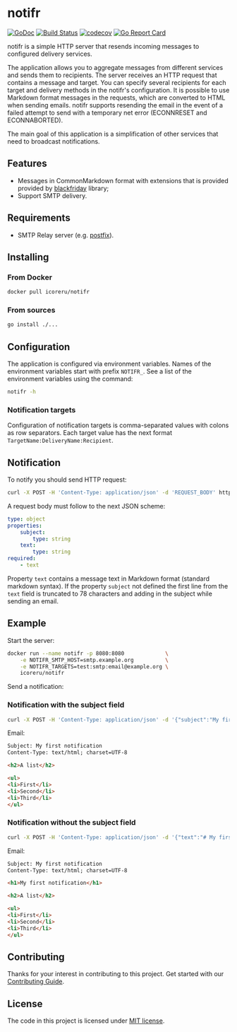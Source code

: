 # notifr

[![GoDoc][doc-img]][doc] [![Build Status][build-img]][build] [![codecov][codecov-img]][codecov] [![Go Report Card][goreport-img]][goreport]

notifr is a simple HTTP server that resends incoming messages to configured delivery services.

The application allows you to aggregate messages from different services and sends them to recipients.
The server receives an HTTP request that contains a message and target. You can specify several recipients for each target and delivery methods in the notifr's configuration.
It is possible to use Markdown format messages in the requests, which are converted to HTML when sending emails.
notifr supports resending the email in the event of a failed attempt to send with a temporary net error (ECONNRESET and ECONNABORTED).

The main goal of this application is a simplification of other services that need to broadcast notifications.

## Features

- Messages in CommonMarkdown format with extensions that is provided provided by [blackfriday][blackfriday] library;
- Support SMTP delivery.

## Requirements

- SMTP Relay server (e.g. [postfix][postfix]).

## Installing

### From Docker

```bash
docker pull icoreru/notifr
```

### From sources

```bash
go install ./...
```

## Configuration

The application is configured via environment variables.
Names of the environment variables start with prefix `NOTIFR_`.
See a list of the environment variables using the command:

```bash
notifr -h
```

### Notification targets

Configuration of notification targets is comma-separated values with colons as row separators. Each target value has the next format `TargetName:DeliveryName:Recipient`.

## Notification

To notify you should send HTTP request:

```bash
curl -X POST -H 'Content-Type: application/json' -d 'REQUEST_BODY' http://localhost:8080/notifr?target=TARGET_NAME
```

A request body must follow to the next JSON scheme:

```yaml
type: object
properties:
    subject:
        type: string
    text:
        type: string
required:
    - text
```

Property `text` contains a message text in Markdown format (standard markdown syntax).
If the property `subject` not defined the first line from the `text` field is truncated to 78 characters and adding in the subject while sending an email.

## Example

Start the server:

```bash
docker run --name notifr -p 8080:8080             \
    -e NOTIFR_SMTP_HOST=smtp.example.org          \
    -e NOTIFR_TARGETS=test:smtp:email@example.org \
    icoreru/notifr
```

Send a notification:

### Notification with the subject field

```bash
curl -X POST -H 'Content-Type: application/json' -d '{"subject":"My first notification","text":"## A list\n- First\n- Second\n- Third"}' http://localhost:8080/notifr?target=test
```

Email:

```html
Subject: My first notification
Content-Type: text/html; charset=UTF-8

<h2>A list</h2>

<ul>
<li>First</li>
<li>Second</li>
<li>Third</li>
</ul>
```

### Notification without the subject field

```bash
curl -X POST -H 'Content-Type: application/json' -d '{"text":"# My first notification\n## A list\n\n- First\n- Second\n- Third"}' http://localhost:8080/notifr?target=test
```

Email:

```html
Subject: My first notification
Content-Type: text/html; charset=UTF-8

<h1>My first notification</h1>

<h2>A list</h2>

<ul>
<li>First</li>
<li>Second</li>
<li>Third</li>
</ul>
```

## Contributing

Thanks for your interest in contributing to this project.
Get started with our [Contributing Guide][contrib].

## License

The code in this project is licensed under [MIT license][license].

[doc-img]: https://godoc.org/github.com/i-core/notifr?status.svg
[doc]: https://godoc.org/github.com/i-core/notifr

[build-img]: https://travis-ci.com/i-core/notifr.svg?branch=master
[build]: https://travis-ci.com/i-core/notifr

[codecov-img]: https://codecov.io/gh/i-core/notifr/branch/master/graph/badge.svg
[codecov]: https://codecov.io/gh/i-core/notifr

[goreport-img]: https://goreportcard.com/badge/github.com/i-core/notifr
[goreport]: https://goreportcard.com/report/github.com/i-core/notifr

[contrib]: https://github.com/i-core/.github/blob/master/CONTRIBUTING.md
[license]: LICENSE
[postfix]: https://hub.docker.com/r/juanluisbaptiste/postfix/
[blackfriday]: https://github.com/russross/blackfriday/tree/v2#extensions
